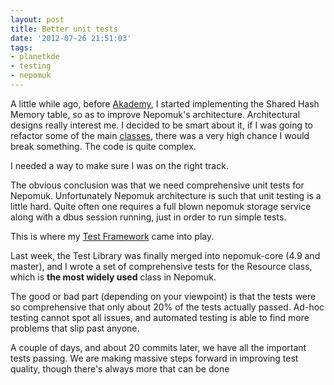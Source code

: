 ```yaml
---
layout: post
title: Better unit tests
date: '2012-07-26 21:51:03'
tags:
- planetkde
- testing
- nepomuk
---
```


A little while ago, before [Akademy][], I started implementing the
Shared Hash Memory table, so as to improve Nepomuk's architecture.
Architectural designs really interest me. I decided to be smart about
it, if I was going to refactor some of the main [classes][], there was a
very high chance I would break something. The code is quite complex.

I needed a way to make sure I was on the right track.

The obvious conclusion was that we need comprehensive unit tests for
Nepomuk. Unfortunately Nepomuk architecture is such that unit testing is
a little hard. Quite often one requires a full blown nepomuk storage
service along with a dbus session running, just in order to run simple
tests.

This is where my [Test Framework][] came into play.

Last week, the Test Library was finally merged into nepomuk-core (4.9
and master), and I wrote a set of comprehensive tests for the Resource
class, which is **the most widely used** class in Nepomuk.

The good or bad part (depending on your viewpoint) is that the tests
were so comprehensive that only about 20% of the tests actually passed.
Ad-hoc testing cannot spot all issues, and automated testing is able to
find more problems that slip past anyone.

A couple of days, and about 20 commits later, we have all the important
tests passing. We are making massive steps forward in improving test
quality, though there's always more that can be done

  [Akademy]: http://akademy2012.kde.org/
  [classes]: http://api.kde.org/4.x-api/kdelibs-apidocs/nepomuk-core/html/classNepomuk2_1_1Resource.html
  [Test Framework]: http://vhanda.in/blog/2012/03/nepomuk-test-framework/